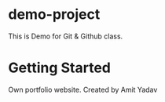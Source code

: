# demo-project
This is Demo for Git &amp; Github class.

# Getting Started
Own portfolio website.
Created by Amit Yadav
